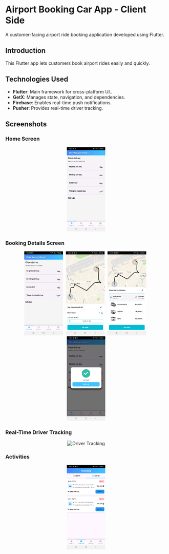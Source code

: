 # Airport Booking Car App - Client Side

A customer-facing airport ride booking application developed using Flutter.

## Introduction

This Flutter app lets customers book airport rides easily and quickly.

## Technologies Used

- **Flutter**: Main framework for cross-platform UI..
- **GetX**: Manages state, navigation, and dependencies.
- **Firebase**: Enables real-time push notifications.
- **Pusher**:  Provides real-time driver tracking.

## Screenshots

### Home Screen
<p align="center">
<img src="assets/screenshot/Screenshot_20241030-142835.jpg" alt="Home Screen" width="24%">
</p>

### Booking Details Screen

<p align="center">
  <img src="assets/screenshot/Screenshot_20241030-142835.jpg" alt="Step 1: Confirm" width="24%" style="margin-right: 5px;">
  <img src="assets/screenshot/Screenshot_20241030-143436.jpg" alt="Step 2: Next" width="24%" style="margin-right: 5px;">
  <img src="assets/screenshot/Screenshot_20241030-143525.jpg" alt="Step 3: Next" width="24%" style="margin-right: 5px;">
  <img src="assets/screenshot/Screenshot_20241030-143537.jpg" alt="Step 4: Complete" width="24%">
</p>

### Real-Time Driver Tracking
<p align="center">
<img src="assets/screenshot/Screenshot_20241030-110044.jpg" alt="Driver Tracking" width="24%">
</p>

### Activities
<p align="center">
<img src="assets/screenshot/Screenshot_20241030-143606.jpg" alt="Activities" width="24%">
</p>
